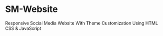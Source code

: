 # SM-Website
Responsive Social Media Website With Theme Customization Using HTML CSS &amp; JavaScript
